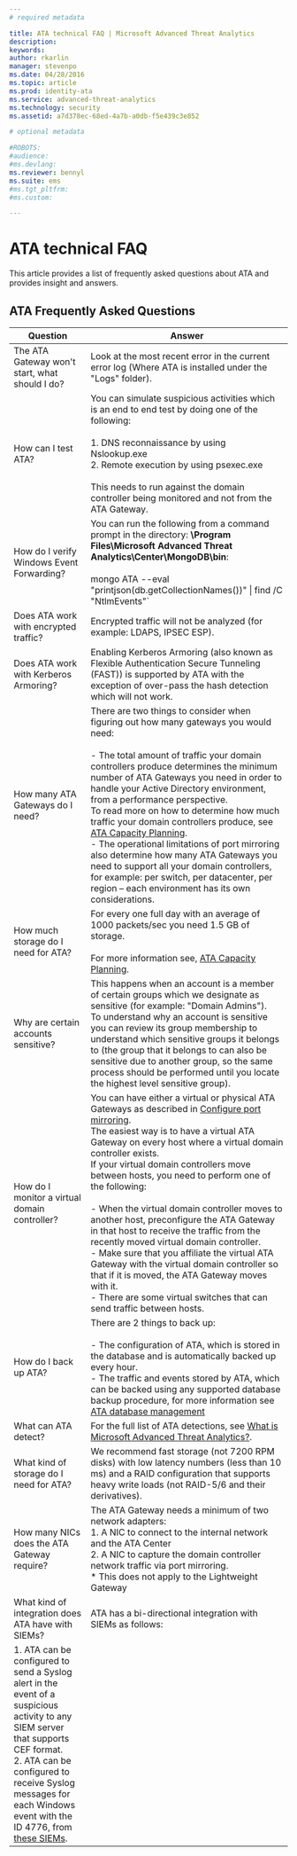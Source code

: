 ```yaml
---
# required metadata

title: ATA technical FAQ | Microsoft Advanced Threat Analytics
description:
keywords:
author: rkarlin
manager: stevenpo
ms.date: 04/28/2016
ms.topic: article
ms.prod: identity-ata
ms.service: advanced-threat-analytics
ms.technology: security
ms.assetid: a7d378ec-68ed-4a7b-a0db-f5e439c3e852

# optional metadata

#ROBOTS:
#audience:
#ms.devlang:
ms.reviewer: bennyl
ms.suite: ems
#ms.tgt_pltfrm:
#ms.custom:

---
```


# ATA technical FAQ
This article provides a list of frequently asked questions about ATA and provides insight and answers.

## ATA Frequently Asked Questions

|Question|Answer|
|------------|-----------------------------------|
|The ATA Gateway won't start, what should I do?|Look at the most recent error in the current error log (Where ATA is installed under the "Logs" folder).|
|How can I test ATA?|You can simulate suspicious activities which is an end to end test by doing one of the following:<br /><br />1.  DNS reconnaissance by using Nslookup.exe<br />2.  Remote execution by using psexec.exe<br /><br />This needs to run against the domain controller being monitored and not from the ATA Gateway.|
|How do I verify Windows Event Forwarding?|You can run the following from a command prompt in the directory:  **\Program Files\Microsoft Advanced Threat Analytics\Center\MongoDB\bin**:<br /><br />mongo ATA --eval "printjson(db.getCollectionNames())" &#124; find /C "NtlmEvents"`|
|Does ATA work with encrypted traffic?|Encrypted traffic will not be analyzed (for example: LDAPS, IPSEC ESP).|
|Does ATA work with Kerberos Armoring?|Enabling Kerberos Armoring (also known as Flexible Authentication Secure Tunneling (FAST)) is supported by ATA with the exception of over-pass the hash detection which will not work.|
|How many ATA Gateways do I need?|There are two things to consider when figuring out how many gateways you would need:<br /><br />-   The total amount of traffic your domain controllers produce determines the minimum number of ATA Gateways you need in order to handle your Active Directory environment, from a performance perspective.<br />    To read more on how to determine how much traffic your domain controllers produce, see [ATA Capacity Planning](/advanced-threat-analytics/PlanDesign/ata-capacity-planning).<br />-   The operational limitations of port mirroring also determine how many ATA Gateways you need to support all your domain controllers, for example: per switch, per datacenter, per region – each environment has its own considerations.|
|How much storage do I need for ATA?|For every one full day with an average of 1000 packets/sec you need 1.5 GB of storage.<br /><br />For more information see, [ATA Capacity Planning](/advanced-threat-analytics/PlanDesign/ata-capacity-planning).|
|Why are certain accounts sensitive?|This happens when an account is a member of certain groups which we designate as sensitive (for example: "Domain Admins").<br />To understand why an account is sensitive you can review its group membership to understand which sensitive groups it belongs to (the group that it belongs to can also be sensitive due to another group, so the same process should be performed until you locate the highest level sensitive group).|
|How do I monitor a virtual domain controller?|You can have either a virtual or physical ATA Gateways as described in [Configure port mirroring](/advanced-threat-analytics/PlanDesign/configure-port-mirroring).  <br />The easiest way is to have a virtual ATA Gateway on every host where a virtual domain controller exists.<br />If your virtual domain controllers move between hosts, you need to perform one of the following:<br /><br />-   When the virtual domain controller moves to another host, preconfigure the ATA Gateway in that host to receive the traffic from the recently moved virtual domain controller.<br />-   Make sure that you affiliate the virtual ATA Gateway with the virtual domain controller so that if it is moved, the ATA Gateway moves with it.<br />-   There are some virtual switches that can send traffic between hosts.|
|How do I back up ATA?|There are 2 things to back up:<br /><br />-   The configuration of ATA, which is stored in the database and is automatically backed up every hour. <br />-   The traffic and events stored by ATA, which can be backed using any supported database backup procedure, for more information see [ATA database management](/advanced-threat-analytics/DeployUse/ata-database-management)|
|What can ATA detect?|For the full list of ATA detections, see [What is Microsoft Advanced Threat Analytics?](/advanced-threat-analytics/Understand/what-is-ata).|
|What kind of storage do I need for ATA?|We recommend fast storage (not 7200 RPM disks) with low latency numbers (less than 10 ms) and a RAID configuration that supports heavy write loads (not RAID-5/6 and their derivatives).|
|How many NICs does the ATA Gateway require?|The ATA Gateway needs a minimum of two network adapters:<br>1. A NIC to connect to the internal network and the ATA Center<br>2. A NIC to capture the domain controller network traffic via port mirroring.<br>* This does not apply to the Lightweight Gateway|
|What kind of integration does ATA have with SIEMs?|ATA has a bi-directional integration with SIEMs as follows:<br>
1. ATA can be configured to send a Syslog alert in the event of a suspicious activity to any SIEM server that supports CEF format.<br>2. ATA can be configured to receive Syslog messages for each Windows event with the ID 4776, from [these SIEMs](/advanced-threat-analytics/PlanDesign/configure-event-collection#SIEMsupport).|
